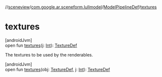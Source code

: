 //[sceneview](../../../index.md)/[com.google.ar.sceneform.lullmodel](../index.md)/[ModelPipelineDef](index.md)/[textures](textures.md)

# textures

[androidJvm]\
open fun [textures](textures.md)(j: [Int](https://kotlinlang.org/api/latest/jvm/stdlib/kotlin/-int/index.html)): [TextureDef](../-texture-def/index.md)

The textures to be used by the renderables.

[androidJvm]\
open fun [textures](textures.md)(obj: [TextureDef](../-texture-def/index.md), j: [Int](https://kotlinlang.org/api/latest/jvm/stdlib/kotlin/-int/index.html)): [TextureDef](../-texture-def/index.md)
